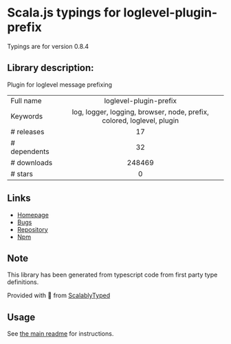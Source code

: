 
# Scala.js typings for loglevel-plugin-prefix

Typings are for version 0.8.4

## Library description:
Plugin for loglevel message prefixing

|                    |                 |
| ------------------ | :-------------: |
| Full name          | loglevel-plugin-prefix |
| Keywords           | log, logger, logging, browser, node, prefix, colored, loglevel, plugin |
| # releases         | 17 |
| # dependents       | 32 |
| # downloads        | 248469 |
| # stars            | 0 |

## Links
- [Homepage](https://github.com/kutuluk/loglevel-plugin-prefix)
- [Bugs](https://github.com/kutuluk/loglevel-plugin-prefix/issues)
- [Repository](https://github.com/kutuluk/loglevel-plugin-prefix)
- [Npm](https://www.npmjs.com/package/loglevel-plugin-prefix)
    


## Note
This library has been generated from typescript code from first party type definitions.

Provided with :purple_heart: from [ScalablyTyped](https://github.com/oyvindberg/ScalablyTyped)

## Usage
See [the main readme](../../readme.md) for instructions.


